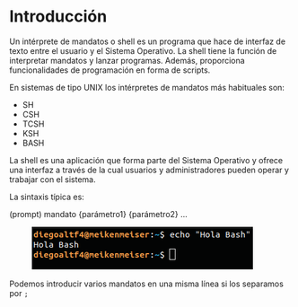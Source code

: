 # Introducción

Un intérprete de mandatos o shell es un programa que hace de interfaz de texto entre el usuario y el Sistema Operativo. La shell tiene la función de interpretar mandatos y lanzar programas. Además, proporciona funcionalidades de programación en forma de scripts.

En sistemas de tipo UNIX los intérpretes de mandatos más habituales son:

* SH
* CSH
* TCSH
* KSH
* BASH

La shell es una aplicación que forma parte del Sistema Operativo y ofrece una interfaz a través de la cual usuarios y administradores pueden operar y trabajar con el sistema.

La sintaxis típica es:

(prompt) mandato {parámetro1} {parámetro2} ...

<figure><img src="../.gitbook/assets/image (1).png" alt=""><figcaption></figcaption></figure>

Podemos introducir varios mandatos en una misma línea si los separamos por `;`

